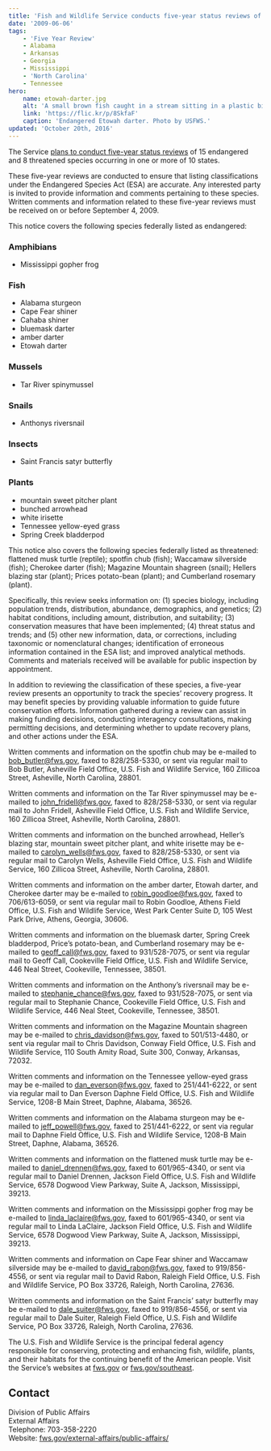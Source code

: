 ```yaml
---
title: 'Fish and Wildlife Service conducts five-year status reviews of 23 Southeastern species'
date: '2009-06-06'
tags:
    - 'Five Year Review'
    - Alabama
    - Arkansas
    - Georgia
    - Mississippi
    - 'North Carolina'
    - Tennessee
hero:
    name: etowah-darter.jpg
    alt: 'A small brown fish caught in a stream sitting in a plastic bin for measurement.'
    link: 'https://flic.kr/p/8SkfaF'
    caption: 'Endangered Etowah darter. Photo by USFWS.'
updated: 'October 20th, 2016'
---
```


The Service [plans to conduct five-year status reviews](http://www.fws.gov/policy/library/E9-15918.html) of 15 endangered and 8 threatened species occurring in one or more of 10 states.

These five-year reviews are conducted to ensure that listing classifications under the Endangered Species Act (ESA) are accurate. Any interested party is invited to provide information and comments pertaining to these species. Written comments and information related to these five-year reviews must be received on or before September 4, 2009.

This notice covers the following species federally listed as endangered:

### Amphibians

- Mississippi gopher frog

### Fish

- Alabama sturgeon
- Cape Fear shiner
- Cahaba shiner
- bluemask darter
- amber darter
- Etowah darter

### Mussels

- Tar River spinymussel

###  Snails

- Anthonys riversnail

### Insects

- Saint Francis satyr butterfly

### Plants

- mountain sweet pitcher plant
- bunched arrowhead
- white irisette
- Tennessee yellow-eyed grass
- Spring Creek bladderpod

This notice also covers the following species federally listed as threatened: flattened musk turtle (reptile); spotfin chub (fish); Waccamaw silverside (fish); Cherokee darter (fish); Magazine Mountain shagreen (snail); Hellers blazing star (plant); Prices potato-bean (plant); and Cumberland rosemary (plant).

Specifically, this review seeks information on: (1) species biology, including population trends, distribution, abundance, demographics, and genetics; (2) habitat conditions, including amount, distribution, and suitability; (3) conservation measures that have been implemented; (4) threat status and trends; and (5) other new information, data, or corrections, including taxonomic or nomenclatural changes; identification of erroneous information contained in the ESA list; and improved analytical methods. Comments and materials received will be available for public inspection by appointment.

In addition to reviewing the classification of these species, a five-year review presents an opportunity to track the species’ recovery progress. It may benefit species by providing valuable information to guide future conservation efforts. Information gathered during a review can assist in making funding decisions, conducting interagency consultations, making permitting decisions, and determining whether to update recovery plans, and other actions under the ESA.

Written comments and information on the spotfin chub may be e-mailed to [bob_butler@fws.gov](mailto:bob_butler@fws.gov), faxed to 828/258-5330, or sent via regular mail to Bob Butler, Asheville Field Office, U.S. Fish and Wildlife Service, 160 Zillicoa Street, Asheville, North Carolina, 28801.

Written comments and information on the Tar River spinymussel may be e-mailed to [john_fridell@fws.gov](mailto:john_fridell@fws.gov), faxed to 828/258-5330, or sent via regular mail to John Fridell, Asheville Field Office, U.S. Fish and Wildlife Service, 160 Zillicoa Street, Asheville, North Carolina, 28801.

Written comments and information on the bunched arrowhead, Heller’s blazing star, mountain sweet pitcher plant, and white irisette may be e-mailed to [carolyn_wells@fws.gov](mailto:carolyn_wells@fws.gov), faxed to 828/258-5330, or sent via regular mail to Carolyn Wells, Asheville Field Office, U.S. Fish and Wildlife Service, 160 Zillicoa Street, Asheville, North Carolina, 28801.

Written comments and information on the amber darter, Etowah darter, and Cherokee darter may be e-mailed to [robin_goodloe@fws.gov](mailto:robin_goodloe@fws.gov), faxed to 706/613-6059, or sent via regular mail to Robin Goodloe, Athens Field Office, U.S. Fish and Wildlife Service, West Park Center Suite D, 105 West Park Drive, Athens, Georgia, 30606.

Written comments and information on the bluemask darter, Spring Creek bladderpod, Price’s potato-bean, and Cumberland rosemary may be e-mailed to [geoff_call@fws.gov](mailto:geoff_call@fws.gov), faxed to 931/528-7075, or sent via regular mail to Geoff Call, Cookeville Field Office, U.S. Fish and Wildlife Service, 446 Neal Street, Cookeville, Tennessee, 38501.

Written comments and information on the Anthony’s riversnail may be e-mailed to [stephanie_chance@fws.gov](mailto:stephanie_chance@fws.gov), faxed to 931/528-7075, or sent via regular mail to Stephanie Chance, Cookeville Field Office, U.S. Fish and Wildlife Service, 446 Neal Steet, Cookeville, Tennessee, 38501.

Written comments and information on the Magazine Mountain shagreen may be e-mailed to [chris_davidson@fws.gov](mailto:chris_davidson@fws.gov), faxed to 501/513-4480, or sent via regular mail to Chris Davidson, Conway Field Office, U.S. Fish and Wildlife Service, 110 South Amity Road, Suite 300, Conway, Arkansas, 72032.

Written comments and information on the Tennessee yellow-eyed grass may be e-mailed to [dan_everson@fws.gov](mailto:dan_everson@fws.gov), faxed to 251/441-6222, or sent via regular mail to Dan Everson Daphne Field Office, U.S. Fish and Wildlife Service, 1208-B Main Street, Daphne, Alabama, 36526.

Written comments and information on the Alabama sturgeon may be e-mailed to [jeff_powell@fws.gov](mailto:jeff_powell@fws.gov), faxed to 251/441-6222, or sent via regular mail to Daphne Field Office, U.S. Fish and Wildlife Service, 1208-B Main Street, Daphne, Alabama, 36526.

Written comments and information on the flattened musk turtle may be e-mailed to [daniel_drennen@fws.gov](mailto:daniel_drennen@fws.gov), faxed to 601/965-4340, or sent via regular mail to Daniel Drennen, Jackson Field Office, U.S. Fish and Wildlife Service, 6578 Dogwood View Parkway, Suite A, Jackson, Mississippi, 39213.

Written comments and information on the Mississippi gopher frog may be e-mailed to [linda_laclaire@fws.gov](mailto:linda_laclaire@fws.gov), faxed to 601/965-4340, or sent via regular mail to Linda LaClaire, Jackson Field Office, U.S. Fish and Wildlife Service, 6578 Dogwood View Parkway, Suite A, Jackson, Mississippi, 39213.

Written comments and information on Cape Fear shiner and Waccamaw silverside may be e-mailed to [david_rabon@fws.gov](mailto:david_rabon@fws.gov), faxed to 919/856-4556, or sent via regular mail to David Rabon, Raleigh Field Office, U.S. Fish and Wildlife Service, PO Box 33726, Raleigh, North Carolina, 27636.

Written comments and information on the Saint Francis’ satyr butterfly may be e-mailed to [dale_suiter@fws.gov](mailto:dale_suiter@fws.gov), faxed to 919/856-4556, or sent via regular mail to Dale Suiter, Raleigh Field Office, U.S. Fish and Wildlife Service, PO Box 33726, Raleigh, North Carolina, 27636.

The U.S. Fish and Wildlife Service is the principal federal agency responsible for conserving, protecting and enhancing fish, wildlife, plants, and their habitats for the continuing benefit of the American people. Visit the Service’s websites at [fws.gov](http://www.fws.gov/) or [fws.gov/southeast](http://www.fws.gov/southeast).

## Contact

Division of Public Affairs  
External Affairs  
Telephone: 703-358-2220  
Website: [fws.gov/external-affairs/public-affairs/](https://www.fws.gov/external-affairs/public-affairs/)
